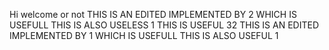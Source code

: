 Hi welcome or not
THIS IS AN EDITED IMPLEMENTED BY 2 WHICH IS USEFULL
THIS IS ALSO USELESS 1
THIS IS USEFUL 32
THIS IS AN EDITED IMPLEMENTED BY 1 WHICH IS USEFULL
THIS IS ALSO USEFUL 1